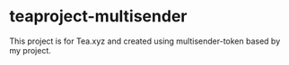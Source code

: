 # teaproject-multisender
This project is for Tea.xyz and created using multisender-token based by my project.

